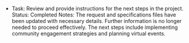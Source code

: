 - Task: Review and provide instructions for the next steps in the project.
  Status: Completed
  Notes: The request and specifications files have been updated with necessary details. Further information is no longer needed to proceed effectively. The next steps include implementing community engagement strategies and planning virtual events.

